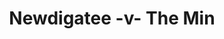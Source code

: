 ---
year: "2015"
serialNumber: "0460" 
game: "Newdigate"
title: "Newdigatee -v- The Min"
gameLocation: "Sellicks Green"
gameDate: ""
result: ""
resultType: ""
type: "game"
---